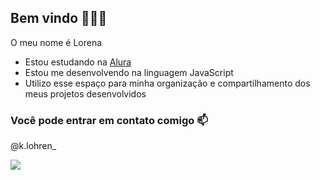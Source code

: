 ## Bem vindo 🖤😻🦝

O meu nome é Lorena

- Estou estudando na [Alura](https://www.alura.com.br)
- Estou me desenvolvendo na linguagem JavaScript
- Utilizo esse espaço para minha organização e compartilhamento dos meus projetos desenvolvidos

### Você pode entrar em contato comigo 📫

@k.lohren_

![](https://media1.tenor.com/m/uSEyL2TsvwkAAAAd/puppy-school-dog-in-a-dress.gif)
